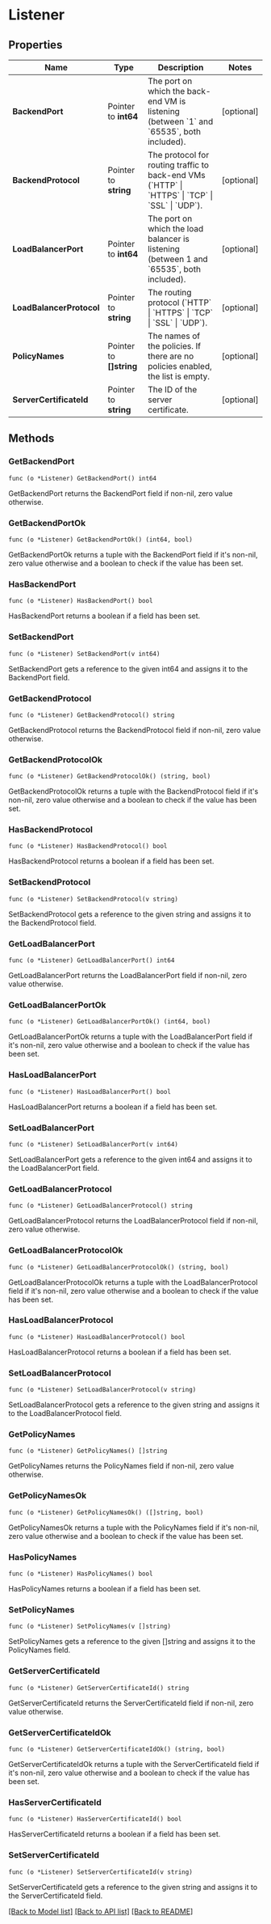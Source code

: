 # Listener

## Properties

Name | Type | Description | Notes
------------ | ------------- | ------------- | -------------
**BackendPort** | Pointer to **int64** | The port on which the back-end VM is listening (between &#x60;1&#x60; and &#x60;65535&#x60;, both included). | [optional] 
**BackendProtocol** | Pointer to **string** | The protocol for routing traffic to back-end VMs (&#x60;HTTP&#x60; \\| &#x60;HTTPS&#x60; \\| &#x60;TCP&#x60; \\| &#x60;SSL&#x60; \\| &#x60;UDP&#x60;). | [optional] 
**LoadBalancerPort** | Pointer to **int64** | The port on which the load balancer is listening (between 1 and &#x60;65535&#x60;, both included). | [optional] 
**LoadBalancerProtocol** | Pointer to **string** | The routing protocol (&#x60;HTTP&#x60; \\| &#x60;HTTPS&#x60; \\| &#x60;TCP&#x60; \\| &#x60;SSL&#x60; \\| &#x60;UDP&#x60;). | [optional] 
**PolicyNames** | Pointer to **[]string** | The names of the policies. If there are no policies enabled, the list is empty. | [optional] 
**ServerCertificateId** | Pointer to **string** | The ID of the server certificate. | [optional] 

## Methods

### GetBackendPort

`func (o *Listener) GetBackendPort() int64`

GetBackendPort returns the BackendPort field if non-nil, zero value otherwise.

### GetBackendPortOk

`func (o *Listener) GetBackendPortOk() (int64, bool)`

GetBackendPortOk returns a tuple with the BackendPort field if it's non-nil, zero value otherwise
and a boolean to check if the value has been set.

### HasBackendPort

`func (o *Listener) HasBackendPort() bool`

HasBackendPort returns a boolean if a field has been set.

### SetBackendPort

`func (o *Listener) SetBackendPort(v int64)`

SetBackendPort gets a reference to the given int64 and assigns it to the BackendPort field.

### GetBackendProtocol

`func (o *Listener) GetBackendProtocol() string`

GetBackendProtocol returns the BackendProtocol field if non-nil, zero value otherwise.

### GetBackendProtocolOk

`func (o *Listener) GetBackendProtocolOk() (string, bool)`

GetBackendProtocolOk returns a tuple with the BackendProtocol field if it's non-nil, zero value otherwise
and a boolean to check if the value has been set.

### HasBackendProtocol

`func (o *Listener) HasBackendProtocol() bool`

HasBackendProtocol returns a boolean if a field has been set.

### SetBackendProtocol

`func (o *Listener) SetBackendProtocol(v string)`

SetBackendProtocol gets a reference to the given string and assigns it to the BackendProtocol field.

### GetLoadBalancerPort

`func (o *Listener) GetLoadBalancerPort() int64`

GetLoadBalancerPort returns the LoadBalancerPort field if non-nil, zero value otherwise.

### GetLoadBalancerPortOk

`func (o *Listener) GetLoadBalancerPortOk() (int64, bool)`

GetLoadBalancerPortOk returns a tuple with the LoadBalancerPort field if it's non-nil, zero value otherwise
and a boolean to check if the value has been set.

### HasLoadBalancerPort

`func (o *Listener) HasLoadBalancerPort() bool`

HasLoadBalancerPort returns a boolean if a field has been set.

### SetLoadBalancerPort

`func (o *Listener) SetLoadBalancerPort(v int64)`

SetLoadBalancerPort gets a reference to the given int64 and assigns it to the LoadBalancerPort field.

### GetLoadBalancerProtocol

`func (o *Listener) GetLoadBalancerProtocol() string`

GetLoadBalancerProtocol returns the LoadBalancerProtocol field if non-nil, zero value otherwise.

### GetLoadBalancerProtocolOk

`func (o *Listener) GetLoadBalancerProtocolOk() (string, bool)`

GetLoadBalancerProtocolOk returns a tuple with the LoadBalancerProtocol field if it's non-nil, zero value otherwise
and a boolean to check if the value has been set.

### HasLoadBalancerProtocol

`func (o *Listener) HasLoadBalancerProtocol() bool`

HasLoadBalancerProtocol returns a boolean if a field has been set.

### SetLoadBalancerProtocol

`func (o *Listener) SetLoadBalancerProtocol(v string)`

SetLoadBalancerProtocol gets a reference to the given string and assigns it to the LoadBalancerProtocol field.

### GetPolicyNames

`func (o *Listener) GetPolicyNames() []string`

GetPolicyNames returns the PolicyNames field if non-nil, zero value otherwise.

### GetPolicyNamesOk

`func (o *Listener) GetPolicyNamesOk() ([]string, bool)`

GetPolicyNamesOk returns a tuple with the PolicyNames field if it's non-nil, zero value otherwise
and a boolean to check if the value has been set.

### HasPolicyNames

`func (o *Listener) HasPolicyNames() bool`

HasPolicyNames returns a boolean if a field has been set.

### SetPolicyNames

`func (o *Listener) SetPolicyNames(v []string)`

SetPolicyNames gets a reference to the given []string and assigns it to the PolicyNames field.

### GetServerCertificateId

`func (o *Listener) GetServerCertificateId() string`

GetServerCertificateId returns the ServerCertificateId field if non-nil, zero value otherwise.

### GetServerCertificateIdOk

`func (o *Listener) GetServerCertificateIdOk() (string, bool)`

GetServerCertificateIdOk returns a tuple with the ServerCertificateId field if it's non-nil, zero value otherwise
and a boolean to check if the value has been set.

### HasServerCertificateId

`func (o *Listener) HasServerCertificateId() bool`

HasServerCertificateId returns a boolean if a field has been set.

### SetServerCertificateId

`func (o *Listener) SetServerCertificateId(v string)`

SetServerCertificateId gets a reference to the given string and assigns it to the ServerCertificateId field.


[[Back to Model list]](../README.md#documentation-for-models) [[Back to API list]](../README.md#documentation-for-api-endpoints) [[Back to README]](../README.md)


